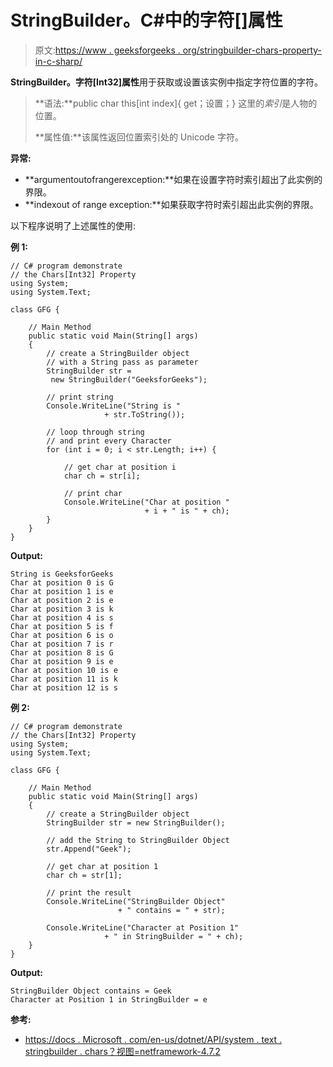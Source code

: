 # StringBuilder。C#中的字符[]属性

> 原文:[https://www . geeksforgeeks . org/stringbuilder-chars-property-in-c-sharp/](https://www.geeksforgeeks.org/stringbuilder-chars-property-in-c-sharp/)

**StringBuilder。字符[Int32]属性**用于获取或设置该实例中指定字符位置的字符。

> **语法:**public char this[int index]{ get；设置；}
> 这里的*索引*是人物的位置。
> 
> **属性值:**该属性返回位置索引处的 Unicode 字符。

**异常:**

*   **argumentoutofrangerexception:**如果在设置字符时索引超出了此实例的界限。
*   **indexout of range exception:**如果获取字符时索引超出此实例的界限。

以下程序说明了上述属性的使用:

**例 1:**

```
// C# program demonstrate
// the Chars[Int32] Property
using System;
using System.Text;

class GFG {

    // Main Method
    public static void Main(String[] args)
    {
        // create a StringBuilder object
        // with a String pass as parameter
        StringBuilder str = 
         new StringBuilder("GeeksforGeeks");

        // print string
        Console.WriteLine("String is "
                     + str.ToString());

        // loop through string
        // and print every Character
        for (int i = 0; i < str.Length; i++) {

            // get char at position i
            char ch = str[i];

            // print char
            Console.WriteLine("Char at position "
                              + i + " is " + ch);
        }
    }
}
```

**Output:**

```
String is GeeksforGeeks
Char at position 0 is G
Char at position 1 is e
Char at position 2 is e
Char at position 3 is k
Char at position 4 is s
Char at position 5 is f
Char at position 6 is o
Char at position 7 is r
Char at position 8 is G
Char at position 9 is e
Char at position 10 is e
Char at position 11 is k
Char at position 12 is s

```

**例 2:**

```
// C# program demonstrate
// the Chars[Int32] Property
using System;
using System.Text;

class GFG {

    // Main Method
    public static void Main(String[] args)
    {
        // create a StringBuilder object
        StringBuilder str = new StringBuilder();

        // add the String to StringBuilder Object
        str.Append("Geek");

        // get char at position 1
        char ch = str[1];

        // print the result
        Console.WriteLine("StringBuilder Object"
                        + " contains = " + str);

        Console.WriteLine("Character at Position 1"
                     + " in StringBuilder = " + ch);
    }
}
```

**Output:**

```
StringBuilder Object contains = Geek
Character at Position 1 in StringBuilder = e

```

**参考:**

*   [https://docs . Microsoft . com/en-us/dotnet/API/system . text . stringbuilder . chars？视图=netframework-4.7.2](https://docs.microsoft.com/en-us/dotnet/api/system.text.stringbuilder.chars?view=netframework-4.7.2)